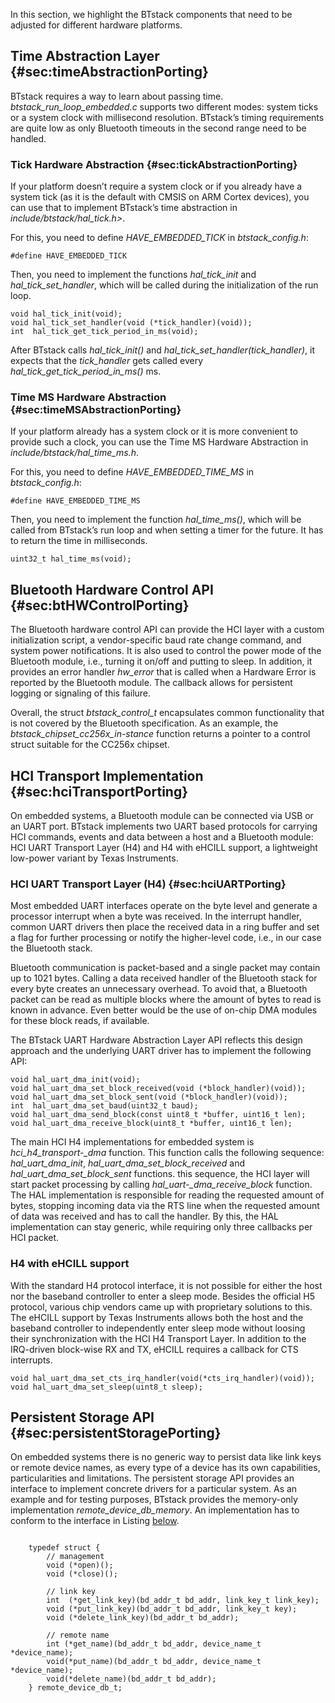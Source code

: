 In this section, we highlight the BTstack components that need to be
adjusted for different hardware platforms.


## Time Abstraction Layer {#sec:timeAbstractionPorting}

BTstack requires a way to learn about passing time.
*btstack_run_loop_embedded.c* supports two different modes: system ticks or a
system clock with millisecond resolution. BTstack’s timing requirements
are quite low as only Bluetooth timeouts in the second range need to be
handled.


### Tick Hardware Abstraction {#sec:tickAbstractionPorting}


If your platform doesn’t require a system clock or if you already have a
system tick (as it is the default with CMSIS on ARM Cortex devices), you
can use that to implement BTstack’s time abstraction in
*include/btstack/hal_tick.h\>*.

For this, you need to define *HAVE_EMBEDDED_TICK* in *btstack_config.h*:

    #define HAVE_EMBEDDED_TICK

Then, you need to implement the functions *hal_tick_init* and
*hal_tick_set_handler*, which will be called during the
initialization of the run loop.

    void hal_tick_init(void);
    void hal_tick_set_handler(void (*tick_handler)(void));
    int  hal_tick_get_tick_period_in_ms(void);

After BTstack calls *hal_tick_init()* and
*hal_tick_set_handler(tick_handler)*, it expects that the
*tick_handler* gets called every
*hal_tick_get_tick_period_in_ms()* ms.


### Time MS Hardware Abstraction {#sec:timeMSAbstractionPorting}


If your platform already has a system clock or it is more convenient to
provide such a clock, you can use the Time MS Hardware Abstraction in
*include/btstack/hal_time_ms.h*.

For this, you need to define *HAVE_EMBEDDED_TIME_MS* in *btstack_config.h*:

    #define HAVE_EMBEDDED_TIME_MS

Then, you need to implement the function *hal_time_ms()*, which will
be called from BTstack’s run loop and when setting a timer for the
future. It has to return the time in milliseconds.

    uint32_t hal_time_ms(void);


## Bluetooth Hardware Control API {#sec:btHWControlPorting}


The Bluetooth hardware control API can provide the HCI layer with a
custom initialization script, a vendor-specific baud rate change
command, and system power notifications. It is also used to control the
power mode of the Bluetooth module, i.e., turning it on/off and putting
to sleep. In addition, it provides an error handler *hw_error* that is
called when a Hardware Error is reported by the Bluetooth module. The
callback allows for persistent logging or signaling of this failure.

Overall, the struct *btstack_control_t* encapsulates common functionality
that is not covered by the Bluetooth specification. As an example, the
*btstack_chipset_cc256x_in-stance* function returns a pointer to a control
struct suitable for the CC256x chipset.



## HCI Transport Implementation {#sec:hciTransportPorting}


On embedded systems, a Bluetooth module can be connected via USB or an
UART port. BTstack implements two UART based protocols for carrying HCI
commands, events and data between a host and a Bluetooth module: HCI
UART Transport Layer (H4) and H4 with eHCILL support, a lightweight
low-power variant by Texas Instruments.


### HCI UART Transport Layer (H4) {#sec:hciUARTPorting}


Most embedded UART interfaces operate on the byte level and generate a
processor interrupt when a byte was received. In the interrupt handler,
common UART drivers then place the received data in a ring buffer and
set a flag for further processing or notify the higher-level code, i.e.,
in our case the Bluetooth stack.

Bluetooth communication is packet-based and a single packet may contain
up to 1021 bytes. Calling a data received handler of the Bluetooth stack
for every byte creates an unnecessary overhead. To avoid that, a
Bluetooth packet can be read as multiple blocks where the amount of
bytes to read is known in advance. Even better would be the use of
on-chip DMA modules for these block reads, if available.

The BTstack UART Hardware Abstraction Layer API reflects this design
approach and the underlying UART driver has to implement the following
API:

    void hal_uart_dma_init(void);
    void hal_uart_dma_set_block_received(void (*block_handler)(void));
    void hal_uart_dma_set_block_sent(void (*block_handler)(void));
    int  hal_uart_dma_set_baud(uint32_t baud);
    void hal_uart_dma_send_block(const uint8_t *buffer, uint16_t len);
    void hal_uart_dma_receive_block(uint8_t *buffer, uint16_t len);
     

The main HCI H4 implementations for embedded system is
*hci_h4_transport-_dma* function. This function calls the following
sequence: *hal_uart_dma_init*, *hal_uart_dma_set_block_received*
and *hal_uart_dma_set_block_sent* functions. this sequence, the HCI
layer will start packet processing by calling
*hal_uart-_dma_receive_block* function. The HAL implementation is
responsible for reading the requested amount of bytes, stopping incoming
data via the RTS line when the requested amount of data was received and
has to call the handler. By this, the HAL implementation can stay
generic, while requiring only three callbacks per HCI packet.

### H4 with eHCILL support

With the standard H4 protocol interface, it is not possible for either
the host nor the baseband controller to enter a sleep mode. Besides the
official H5 protocol, various chip vendors came up with proprietary
solutions to this. The eHCILL support by Texas Instruments allows both
the host and the baseband controller to independently enter sleep mode
without loosing their synchronization with the HCI H4 Transport Layer.
In addition to the IRQ-driven block-wise RX and TX, eHCILL requires a
callback for CTS interrupts.

    void hal_uart_dma_set_cts_irq_handler(void(*cts_irq_handler)(void));
    void hal_uart_dma_set_sleep(uint8_t sleep);


## Persistent Storage API {#sec:persistentStoragePorting}

On embedded systems there is no generic way to persist data like link
keys or remote device names, as every type of a device has its own
capabilities, particularities and limitations. The persistent storage
API provides an interface to implement concrete drivers for a particular
system. As an example and for testing purposes, BTstack provides the
memory-only implementation *remote_device_db_memory*. An
implementation has to conform to the interface in Listing [below](#lst:persistentDB).

~~~~ {#lst:persistentDB .c caption="{Persistent storage interface.}"}
    
    typedef struct {
        // management
        void (*open)();
        void (*close)();
        
        // link key
        int  (*get_link_key)(bd_addr_t bd_addr, link_key_t link_key);
        void (*put_link_key)(bd_addr_t bd_addr, link_key_t key);
        void (*delete_link_key)(bd_addr_t bd_addr);
        
        // remote name
        int (*get_name)(bd_addr_t bd_addr, device_name_t *device_name);
        void(*put_name)(bd_addr_t bd_addr, device_name_t *device_name);
        void(*delete_name)(bd_addr_t bd_addr);
    } remote_device_db_t;
~~~~ 
